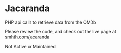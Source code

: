 # Jacaranda
PHP api calls to retrieve data from the OMDb

Please review the code, and check out the live page at [smhth.com/jacaranda](https://www.smhth.com/jacaranda)

Not Active or Maintained
